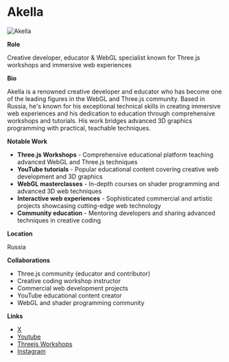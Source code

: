 # Akella

![Akella](https://pbs.twimg.com/profile_banners/10316842/1612721748/1500x500)

**Role**

Creative developer, educator & WebGL specialist known for Three.js workshops and immersive web experiences

**Bio**

Akella is a renowned creative developer and educator who has become one of the leading figures in the WebGL and Three.js community. Based in Russia, he's known for his exceptional technical skills in creating immersive web experiences and his dedication to education through comprehensive workshops and tutorials. His work bridges advanced 3D graphics programming with practical, teachable techniques.

**Notable Work**

- **Three.js Workshops** - Comprehensive educational platform teaching advanced WebGL and Three.js techniques
- **YouTube tutorials** - Popular educational content covering creative web development and 3D graphics
- **WebGL masterclasses** - In-depth courses on shader programming and advanced 3D web techniques
- **Interactive web experiences** - Sophisticated commercial and artistic projects showcasing cutting-edge web technology
- **Community education** - Mentoring developers and sharing advanced techniques in creative coding

**Location**

Russia

**Collaborations**

- Three.js community (educator and contributor)
- Creative coding workshop instructor
- Commercial web development projects
- YouTube educational content creator
- WebGL and shader programming community

**Links**

- [X](https://x.com/akella)
- [Youtube](https://www.youtube.com/@akella_)
- [Threejs Workshops](https://threejs-workshops.com/)
- [Instagram](https://www.instagram.com/akella_)
